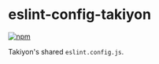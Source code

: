 # eslint-config-takiyon

[![npm](https://img.shields.io/npm/v/eslint-config-takiyon.svg?style=flat-square)](https://www.npmjs.com/package/eslint-config-takiyon)

Takiyon's shared `eslint.config.js`.
